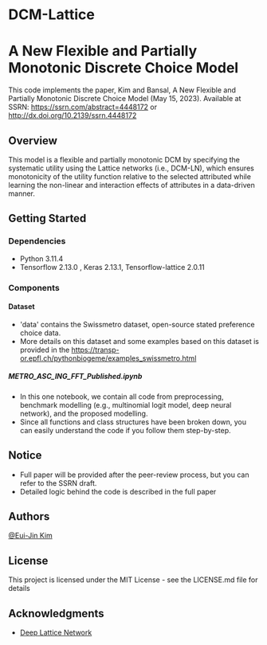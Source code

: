 # DCM-Lattice

# A New Flexible and Partially Monotonic Discrete Choice Model
This code implements the paper, Kim and Bansal, A New Flexible and Partially Monotonic Discrete Choice Model (May 15, 2023). Available at SSRN: https://ssrn.com/abstract=4448172 or http://dx.doi.org/10.2139/ssrn.4448172

## Overview
This model is a flexible and partially monotonic DCM by specifying the systematic utility using the Lattice networks (i.e., DCM-LN), which ensures monotonicity of the utility function relative to the selected attributed while learning the non-linear and interaction effects of attributes in a data-driven manner. 

## Getting Started

### Dependencies
* Python 3.11.4
* Tensorflow 2.13.0 , Keras 2.13.1, Tensorflow-lattice 2.0.11

### Components

#### Dataset
* 'data' contains the Swissmetro dataset, open-source stated preference choice data.
* More details on this dataset and some examples based on this dataset is provided in the https://transp-or.epfl.ch/pythonbiogeme/examples_swissmetro.html 

##### METRO_ASC_ING_FFT_Published.ipynb
* In this one notebook, we contain all code from preprocessing, benchmark modelling (e.g., multinomial logit model, deep neural network), and the proposed modelling.
* Since all functions and class structures have been broken down, you can easily understand the code if you follow them step-by-step.


## Notice
* Full paper will be provided after the peer-review process, but you can refer to the SSRN draft.
* Detailed logic behind the code is described in the full paper

## Authors
[@Eui-Jin Kim](https://sites.google.com/view/euijinkim)


## License

This project is licensed under the MIT License - see the LICENSE.md file for details

## Acknowledgments
* [Deep Lattice Network](https://github.com/tensorflow/lattice)

